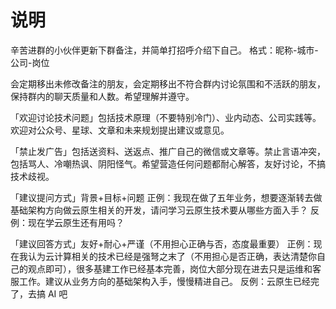 # 说明

辛苦进群的小伙伴更新下群备注，并简单打招呼介绍下自己。 格式：昵称-城市-公司-岗位

会定期移出未修改备注的朋友，会定期移出不符合群内讨论氛围和不活跃的朋友，保持群内的聊天质量和人数。希望理解并遵守。

「欢迎讨论技术问题」包括技术原理（不要特别冷门）、业内动态、公司实践等。欢迎对公众号、星球、文章和未来规划提出建议或意见。

「禁止发广告」包括送资料、送返点、推广自己的微信或文章等。禁止言语冲突，包括骂人、冷嘲热讽、阴阳怪气。希望营造任何问题都耐心解答，友好讨论，不搞技术歧视。

「建议提问方式」背景+目标+问题 正例：我现在做了五年业务，想要逐渐转去做基础架构方向做云原生相关的开发，请问学习云原生技术要从哪些方面入手？ 反例：现在学云原生还有用吗？

「建议回答方式」友好+耐心+严谨（不用担心正确与否，态度最重要） 正例：现在我认为云计算相关的技术已经是强弩之末了（不用担心是否正确，表达清楚你自己的观点即可），很多基建工作已经基本完善，岗位大部分现在进去只是运维和客服工作。建议从业务方向的基础架构入手，慢慢精进自己。 反例：云原生已经完了，去搞 AI 吧

